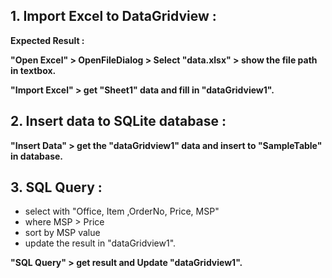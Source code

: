 ## 1\. Import Excel to DataGridview  :

**Expected Result :**  

**"Open Excel" > OpenFileDialog > Select "data.xlsx" > show the file path in textbox.**

**"Import Excel" > get "Sheet1" data and fill in "dataGridview1".**

## 2\. Insert data to SQLite database  :

**"Insert Data" > get the "dataGridview1" data and insert to "SampleTable" in database.**

## 3\. SQL Query  :

 - select with "Office, Item ,OrderNo, Price, MSP"
 - where MSP > Price 
 - sort by MSP value 
 - update the result in "dataGridview1".

**"SQL Query" > get result and Update "dataGridview1".**
